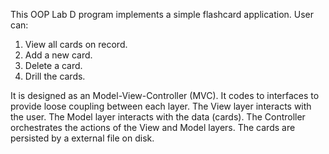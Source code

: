 This OOP Lab D program implements a simple flashcard application.
User can:
1. View all cards on record.
2. Add a new card.
3. Delete a card.
4. Drill the cards.

It is designed as an Model-View-Controller (MVC).
It codes to interfaces to provide loose coupling between each layer.
The View layer interacts with the user.
The Model layer interacts with the data (cards).
The Controller orchestrates the actions of the View and Model layers.
The cards are persisted by a external file on disk.
